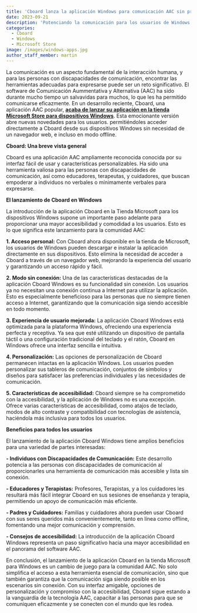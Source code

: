 ```yaml
---
title: 'Cboard lanza la aplicación Windows para comunicación AAC sin problemas'
date: 2023-09-21
description: 'Potenciando la comunicación para los usuarios de Windows'
categories:
  - Cboard
  - Windows
  - Microsoft Store
image: /images/windows-apps.jpg
author_staff_member: martin
---
```


La comunicación es un aspecto fundamental de la interacción humana, y para las personas con discapacidades de comunicación, encontrar las herramientas adecuadas para expresarse puede ser un reto significativo. El software de Comunicación Aummentativa y Alternativa (AAC) ha sido durante mucho tiempo un salvavidas para muchos, lo que les ha permitido comunicarse eficazmente. En un desarrollo reciente, Cboard, una aplicación AAC popular, [**acaba de lanzar su aplicación en la tienda Microsoft Store para dispositivos Windows**](https://apps.microsoft.com/store/detail/cboard-aac-app/XP9M5KQV699FLR). Esta emocionante versión abre nuevas novedades para los usuarios. permitiéndoles acceder directamente a Cboard desde sus dispositivos Windows sin necesidad de un navegador web, e incluso en modo offline.

**Cboard: Una breve vista general**

Cboard es una aplicación AAC ampliamente reconocida conocida por su interfaz fácil de usar y características personalizables. Ha sido una herramienta valiosa para las personas con discapacidades de comunicación, así como educadores, terapeutas, y cuidadores, que buscan empoderar a individuos no verbales o mínimamente verbales para expresarse.

**El lanzamiento de Cboard en Windows**

La introducción de la aplicación Cboard en la Tienda Microsoft para los dispositivos Windows supone un importante paso adelante para proporcionar una mayor accesibilidad y comodidad a los usuarios. Esto es lo que significa este lanzamiento para la comunidad AAC:

**1. Acceso personal:** Con Cboard ahora disponible en la tienda de Microsoft, los usuarios de Windows pueden descargar e instalar la aplicación directamente en sus dispositivos. Esto elimina la necesidad de acceder a Cboard a través de un navegador web, mejorando la experiencia del usuario y garantizando un acceso rápido y fácil.

**2. Modo sin conexión:** Una de las características destacadas de la aplicación Cboard Windows es su funcionalidad sin conexión. Los usuarios ya no necesitan una conexión continua a Internet para utilizar la aplicación. Esto es especialmente beneficioso para las personas que no siempre tienen acceso a Internet, garantizando que la comunicación siga siendo accesible en todo momento.

**3. Experiencia de usuario mejorada:** La aplicación Cboard Windows está optimizada para la plataforma Windows, ofreciendo una experiencia perfecta y receptiva. Ya sea que esté utilizando un dispositivo de pantalla táctil o una configuración tradicional del teclado y el ratón, Cboard en Windows ofrece una interfaz sencilla e intuitiva.

**4. Personalización:** Las opciones de personalización de Cboard permanecen intactas en la aplicación Windows. Los usuarios pueden personalizar sus tableros de comunicación, conjuntos de símbolos y diseños para satisfacer las preferencias individuales y las necesidades de comunicación.

**5. Características de accesibilidad:** Cboard siempre se ha comprometido con la accesibilidad, y la aplicación de Windows no es una excepción. Ofrece varias características de accesibilidad, como atajos de teclado, modos de alto contraste y compatibilidad con tecnologías de asistencia, haciéndola más inclusiva para todos los usuarios.

**Beneficios para todos los usuarios**

El lanzamiento de la aplicación Cboard Windows tiene amplios beneficios para una variedad de partes interesadas:

**- Individuos con Discapacidades de Comunicación:** Este desarrollo potencia a las personas con discapacidades de comunicación al proporcionarles una herramienta de comunicación más accesible y lista sin conexión.

**- Educadores y Terapistas:** Profesores, Terapistas, y a los cuidadores les resultará más fácil integrar Cboard en sus sesiones de enseñanza y terapia, permitiendo un apoyo de comunicación más eficiente.

**- Padres y Cuidadores:** Familias y cuidadores ahora pueden usar Cboard con sus seres queridos más convenientemente, tanto en línea como offline, fomentando una mejor comunicación y comprensión.

**- Consejos de accesibilidad:** La introducción de la aplicación Cboard Windows representa un paso significativo hacia una mayor accesibilidad en el panorama del software AAC.

En conclusión, el lanzamiento de la aplicación Cboard en la tienda Microsoft para Windows es un cambio de juego para la comunidad AAC. No solo simplifica el acceso a esta herramienta esencial de comunicación, sino que también garantiza que la comunicación siga siendo posible en los escenarios sin conexión. Con su interfaz amigable, opciones de personalización y compromiso con la accesibilidad, Cboard sigue estando a la vanguardia de la tecnología AAC, capacitar a las personas para que se comuniquen eficazmente y se conecten con el mundo que les rodea.